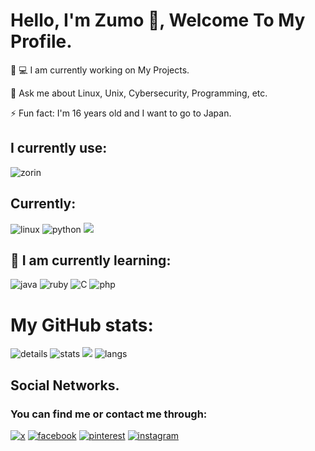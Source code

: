 # Hello, I'm Zumo 👋, Welcome To My Profile.

👩 💻 I am currently working on My Projects.

💬 Ask me about Linux, Unix, Cybersecurity, Programming, etc.

⚡️ Fun fact: I'm 16 years old and I want to go to Japan.

## I currently use:
![zorin](https://img.shields.io/badge/ArchLinux%20OS-0CC1F3?style=for-the-badge&logo=archlinux&logoColor=white)

## Currently:
![linux](https://img.shields.io/badge/Linux-FCC624?style=for-the-badge&logo=linux&logoColor=black)
![python](https://img.shields.io/badge/Python-3776AB?style=for-the-badge&logo=python&logoColor=white)
![](https://img.shields.io/badge/Bash-4EAA25?style=for-the-badge&logo=GNU%20Bash&logoColor=white)

## 🧠 I am currently learning:
![java](https://img.shields.io/badge/Java-ED8B00?style=for-the-badge&logo=openjdk&logoColor=white)
![ruby](https://img.shields.io/badge/Ruby-CC342D?style=for-the-badge&logo=ruby&logoColor=white)
![C](https://img.shields.io/badge/C-00599C?style=for-the-badge&logo=c&logoColor=white)
![php](https://img.shields.io/badge/PHP-777BB4?style=for-the-badge&logo=php&logoColor=white)

# My GitHub stats:
![details](https://github-profile-summary-cards.vercel.app/api/cards/profile-details?username=Zumoxsx&theme=gruvbox) 
![stats](https://github-profile-summary-cards.vercel.app/api/cards/stats?username=Zumoxsx&theme=gruvbox)
![](https://github-readme-streak-stats.herokuapp.com/?user=Zumoxsx&hide_border=true&card_width=338&theme=gruvbox)
![langs](https://github-readme-stats.vercel.app/api/top-langs/?username=Zumoxsx&hide=&layout=compact&theme=gruvbox&hide_border=true")

##  Social Networks.
### You can find me or contact me through:

[![x](https://img.shields.io/badge/twitter-1DA1F2?style=for-the-badge&logo=x&logoColor=white)](https://twitter.com/Zumoxsx) 
[![facebook](https://img.shields.io/badge/Facebook-blue?style=for-the-badge&logo=facebook)](https://facebook.com/Zumoxsx)
[![pinterest](https://img.shields.io/badge/pinterest-FF0000?style=for-the-badge&logo=pinterest)](https://pinterest.com/Zumoxsx)
[![instagram](https://img.shields.io/badge/Instagram-E4405F?style=for-the-badge&logo=instagram&logoColor=white)](https://instagram.com/Zumoxsx)
